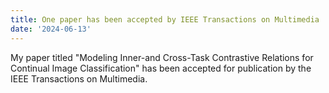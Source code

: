 ```yaml
---
title: One paper has been accepted by IEEE Transactions on Multimedia
date: '2024-06-13'
---
```


My paper titled "Modeling Inner-and Cross-Task Contrastive Relations for Continual Image Classification" has been accepted for publication by the IEEE Transactions on Multimedia.

